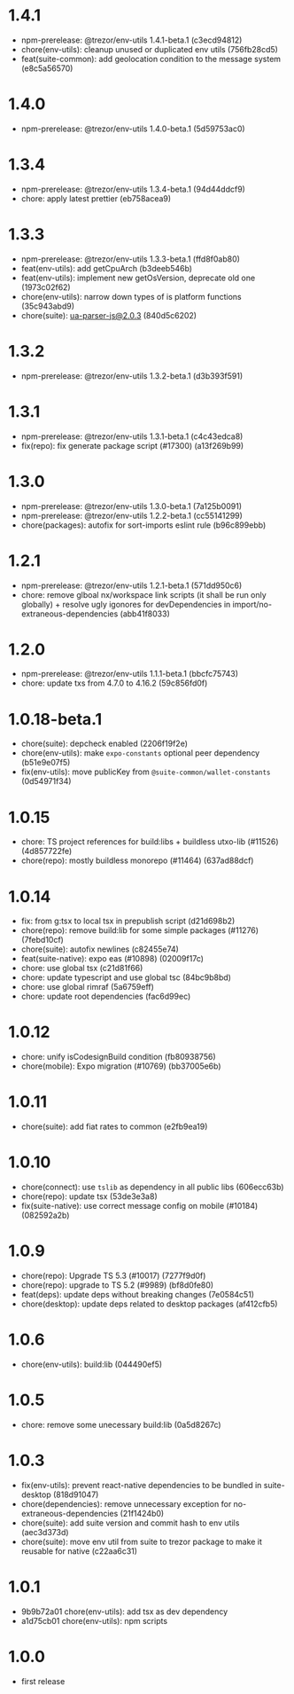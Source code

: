 # 1.4.1

- npm-prerelease: @trezor/env-utils 1.4.1-beta.1 (c3ecd94812)
- chore(env-utils): cleanup unused or duplicated env utils (756fb28cd5)
- feat(suite-common): add geolocation condition to the message system (e8c5a56570)

# 1.4.0

- npm-prerelease: @trezor/env-utils 1.4.0-beta.1 (5d59753ac0)

# 1.3.4

- npm-prerelease: @trezor/env-utils 1.3.4-beta.1 (94d44ddcf9)
- chore: apply latest prettier (eb758acea9)

# 1.3.3

- npm-prerelease: @trezor/env-utils 1.3.3-beta.1 (ffd8f0ab80)
- feat(env-utils): add getCpuArch (b3deeb546b)
- feat(env-utils): implement new getOsVersion, deprecate old one (1973c02f62)
- chore(env-utils): narrow down types of is platform functions (35c943abd9)
- chore(suite): ua-parser-js@2.0.3 (840d5c6202)

# 1.3.2

- npm-prerelease: @trezor/env-utils 1.3.2-beta.1 (d3b393f591)

# 1.3.1

- npm-prerelease: @trezor/env-utils 1.3.1-beta.1 (c4c43edca8)
- fix(repo): fix generate package script (#17300) (a13f269b99)

# 1.3.0

- npm-prerelease: @trezor/env-utils 1.3.0-beta.1 (7a125b0091)
- npm-prerelease: @trezor/env-utils 1.2.2-beta.1 (cc55141299)
- chore(packages): autofix for sort-imports eslint rule (b96c899ebb)

# 1.2.1

- npm-prerelease: @trezor/env-utils 1.2.1-beta.1 (571dd950c6)
- chore: remove glboal nx/workspace link scripts (it shall be run only globally) + resolve ugly igonores for devDependencies in import/no-extraneous-dependencies (abb41f8033)

# 1.2.0

- npm-prerelease: @trezor/env-utils 1.1.1-beta.1 (bbcfc75743)
- chore: update txs from 4.7.0 to 4.16.2 (59c856fd0f)

# 1.0.18-beta.1

- chore(suite): depcheck enabled (2206f19f2e)
- chore(env-utils): make `expo-constants` optional peer dependency (b51e9e07f5)
- fix(env-utils): move publicKey from `@suite-common/wallet-constants` (0d54971f34)

# 1.0.15

- chore: TS project references for build:libs + buildless utxo-lib (#11526) (4d857722fe)
- chore(repo): mostly buildless monorepo (#11464) (637ad88dcf)

# 1.0.14

- fix: from g:tsx to local tsx in prepublish script (d21d698b2)
- chore(repo): remove build:lib for some simple packages (#11276) (7febd10cf)
- chore(suite): autofix newlines (c82455e74)
- feat(suite-native): expo eas (#10898) (02009f17c)
- chore: use global tsx (c21d81f66)
- chore: update typescript and use global tsc (84bc9b8bd)
- chore: use global rimraf (5a6759eff)
- chore: update root dependencies (fac6d99ec)

# 1.0.12

- chore: unify isCodesignBuild condition (fb80938756)
- chore(mobile): Expo migration (#10769) (bb37005e6b)

# 1.0.11

- chore(suite): add fiat rates to common (e2fb9ea19)

# 1.0.10

- chore(connect): use `tslib` as dependency in all public libs (606ecc63b)
- chore(repo): update tsx (53de3e3a8)
- fix(suite-native): use correct message config on mobile (#10184) (082592a2b)

# 1.0.9

- chore(repo): Upgrade TS 5.3 (#10017) (7277f9d0f)
- chore(repo): upgrade to TS 5.2 (#9989) (bf8d0fe80)
- feat(deps): update deps without breaking changes (7e0584c51)
- chore(desktop): update deps related to desktop packages (af412cfb5)

# 1.0.6

- chore(env-utils): build:lib (044490ef5)

# 1.0.5

- chore: remove some unecessary build:lib (0a5d8267c)

# 1.0.3

- fix(env-utils): prevent react-native dependencies to be bundled in suite-desktop (818d91047)
- chore(dependencies): remove unnecessary exception for no-extraneous-dependencies (21f1424b0)
- chore(suite): add suite version and commit hash to env utils (aec3d373d)
- chore(suite): move env util from suite to trezor package to make it reusable for native (c22aa6c31)

# 1.0.1

- 9b9b72a01 chore(env-utils): add tsx as dev dependency
- a1d75cb01 chore(env-utils): npm scripts

# 1.0.0

- first release
